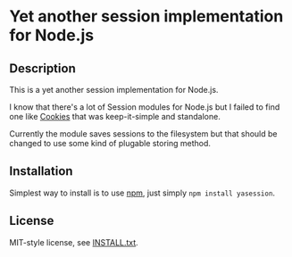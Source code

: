 
Yet another session implementation for Node.js
==============================================

Description
-----------

This is a yet another session implementation for Node.js.

I know that there's a lot of Session modules for Node.js but I failed to find 
one like [Cookies](https://github.com/jed/cookies/) that was keep-it-simple and 
standalone.

Currently the module saves sessions to the filesystem but that should be 
changed to use some kind of plugable storing method.

Installation
------------

Simplest way to install is to use [npm](http://npmjs.org/), just simply `npm install yasession`.

License
-------

MIT-style license, see [INSTALL.txt](http://github.com/jheusala/node-yasession/blob/master/LICENSE.txt).

